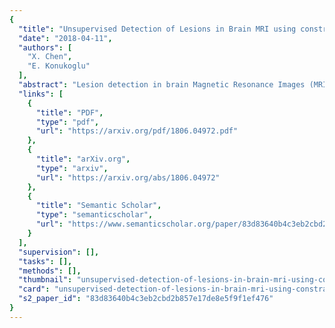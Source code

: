 ```yaml
---
{
  "title": "Unsupervised Detection of Lesions in Brain MRI using constrained adversarial auto-encoders",
  "date": "2018-04-11",
  "authors": [
    "X. Chen",
    "E. Konukoglu"
  ],
  "abstract": "Lesion detection in brain Magnetic Resonance Images (MRI) remains a challenging task. State-of-the-art approaches are mostly based on supervised learning making use of large annotated datasets. Human beings, on the other hand, even non-experts, can detect most abnormal lesions after seeing a handful of healthy brain images. Replicating this capability of using prior information on the appearance of healthy brain structure to detect lesions can help computers achieve human level abnormality detection, specifically reducing the need for numerous labeled examples and bettering generalization of previously unseen lesions. To this end, we study detection of lesion regions in an unsupervised manner by learning data distribution of brain MRI of healthy subjects using auto-encoder based methods. We hypothesize that one of the main limitations of the current models is the lack of consistency in latent representation. We propose a simple yet effective constraint that helps mapping of an image bearing lesion close to its corresponding healthy image in the latent space. We use the Human Connectome Project dataset to learn distribution of healthy-appearing brain MRI and report improved detection, in terms of AUC, of the lesions in the BRATS challenge dataset.",
  "links": [
    {
      "title": "PDF",
      "type": "pdf",
      "url": "https://arxiv.org/pdf/1806.04972.pdf"
    },
    {
      "title": "arXiv.org",
      "type": "arxiv",
      "url": "https://arxiv.org/abs/1806.04972"
    },
    {
      "title": "Semantic Scholar",
      "type": "semanticscholar",
      "url": "https://www.semanticscholar.org/paper/83d83640b4c3eb2cbd2b857e17de8e5f9f1ef476"
    }
  ],
  "supervision": [],
  "tasks": [],
  "methods": [],
  "thumbnail": "unsupervised-detection-of-lesions-in-brain-mri-using-constrained-adversarial-auto-encoders-thumb.jpg",
  "card": "unsupervised-detection-of-lesions-in-brain-mri-using-constrained-adversarial-auto-encoders-card.jpg",
  "s2_paper_id": "83d83640b4c3eb2cbd2b857e17de8e5f9f1ef476"
}
---
```


